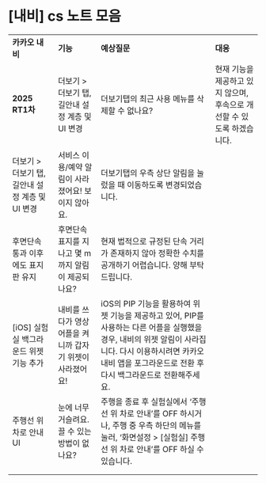 # [내비] cs 노트 모음

|  |  |  |  |
| --- | --- | --- | --- |
| **카카오** **내비** | **기능** | **예상질문** | **대응** |
| **2025 RT1차** | 더보기 > 더보기 탭, 길안내 설정 계층 및 UI 변경 | 더보기탭의 최근 사용 메뉴를 삭제할 수 없나요? | 현재 기능을 제공하고 있지 않으며, 후속으로 개선할 수 있도록 하겠습니다. |
| 더보기 > 더보기 탭, 길안내 설정 계층 및 UI 변경 | 서비스 이용/예약 알림이 사라졌어요! 보이지 않아요. | 더보기탭의 우측 상단 알림을 눌렀을 때 이동하도록 변경되었습니다. |
| 후면단속 통과 이후에도 표지판 유지 | 후면단속 표지를 지나고 몇 m까지 알림이 제공되나요? | 현재 법적으로 규정된 단속 거리가 존재하지 않아 정확한 수치를 공개하기 어렵습니다. 양해 부탁드립니다. |
| [iOS] 실험실 백그라운드 위젯 기능 추가 | 내비를 쓰다가 영상 어플을 켜니까 갑자기 위젯이 사라졌어요! | iOS의 PIP 기능을 활용하여 위젯 기능을 제공하고 있어, PIP를 사용하는 다른 어플을 실행했을 경우, 내비의 위젯 알림이 사라집니다. 다시 이용하시려면 카카오내비 앱을 포그라운드로 전환 후 다시 백그라운드로 전환해주세요. |
| 주행선 위 차로 안내 UI | 눈에 너무 거슬려요. 끌 수 있는 방법이 없나요? | 주행을 종료 후 실험실에서 ‘주행선 위 차로 안내’를 OFF 하시거나, 주행 중 우측 하단의 메뉴를 눌러, ‘화면설정 > [실험실] 주행선 위 차로 안내’를 OFF 하실 수 있습니다. |
|  |  |  |  |
|  |  |  |  |